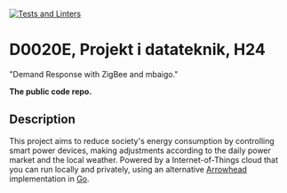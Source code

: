 [![Tests and Linters](https://github.com/lmas/d0020e_code/actions/workflows/main.yml/badge.svg?branch=master)](https://github.com/lmas/d0020e_code/actions/workflows/main.yml)

# D0020E, Projekt i datateknik, H24

"Demand Response with ZigBee and mbaigo."

**The public code repo.**

## Description

This project aims to reduce society's energy consumption by controlling smart power
devices, making adjustments according to the daily power market and the local weather.
Powered by a Internet-of-Things cloud that you can run locally and privately,
using an alternative [Arrowhead] implementation in [Go].

[Arrowhead]: https://arrowhead.eu/eclipse-arrowhead-2/
[Go]: https://github.com/sdoque/mbaigo
